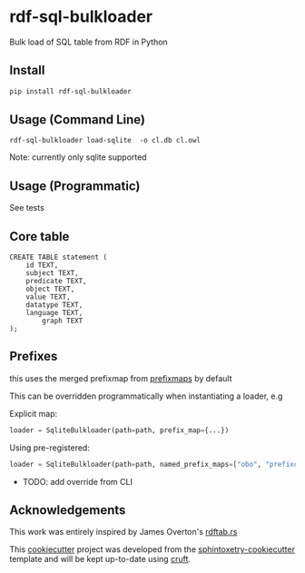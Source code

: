 # rdf-sql-bulkloader

Bulk load of SQL table from RDF in Python

## Install

```bash
pip install rdf-sql-bulkloader
```

## Usage (Command Line)

```
rdf-sql-bulkloader load-sqlite  -o cl.db cl.owl
```

Note: currently only sqlite supported

## Usage (Programmatic)

See tests

## Core table

```
CREATE TABLE statement (
	id TEXT,
	subject TEXT,
	predicate TEXT,
	object TEXT,
	value TEXT,
	datatype TEXT,
	language TEXT,
        graph TEXT
);
```

## Prefixes

this uses the merged prefixmap from [prefixmaps](https://github.com/linkml/prefixmaps) by default

This can be overridden programmatically when instantiating a loader, e.g

Explicit map:

```python
loader = SqliteBulkloader(path=path, prefix_map={...})
```

Using pre-registered:

```python
loader = SqliteBulkloader(path=path, named_prefix_maps=["obo", "prefixcc"])
```

- TODO: add override from CLI


## Acknowledgements

This work was entirely inspired by James Overton's [rdftab.rs](https://github.com/ontodev/rdftab.rs)

This [cookiecutter](https://cookiecutter.readthedocs.io/en/stable/README.html) project was developed from the [sphintoxetry-cookiecutter](https://github.com/hrshdhgd/sphintoxetry-cookiecutter) template and will be kept up-to-date using [cruft](https://cruft.github.io/cruft/).

